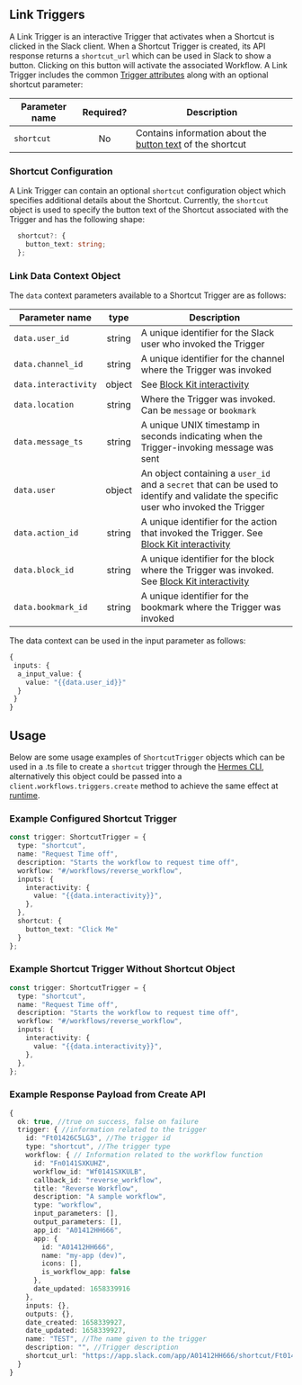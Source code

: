 ## Link Triggers

A Link Trigger is an interactive Trigger that activates when a Shortcut is clicked in the Slack client. When a Shortcut Trigger is created, its API response returns a `shortcut_url` which can be used in Slack to show a button. Clicking on this button will activate the associated Workflow. A Link Trigger
includes the common [Trigger attributes](./trigger-basics.md#trigger-types) along with an optional shortcut parameter: 

| Parameter name  | Required?     | Description                                                          |
| ----------------|:-------------:| ---------------------------------------------------------------------|
| `shortcut`        | No            | Contains information about the [button text](#shortcut-object) of the shortcut          |

### Shortcut Configuration

A Link Trigger can contain an optional `shortcut` configuration object which specifies additional details about the Shortcut. Currently, the `shortcut` object is used to specify the button text of the Shortcut associated with the Trigger and has the following shape:

```ts
  shortcut?: {
    button_text: string;
  };
```

### Link Data Context Object
The `data` context parameters available to a Shortcut Trigger are as follows:

| Parameter name  | type     | Description                                                          |
| ----------------|:-------------:| ---------------------------------------------------------------------|
| `data.user_id`        | string            | A unique identifier for the Slack user who invoked the Trigger         |
| `data.channel_id`        | string            | A unique identifier for the channel where the Trigger was invoked         |
| `data.interactivity`        | object            | See [Block Kit interactivity](https://api.dev.slack.com/future/triggers/future/block-events)|
| `data.location`        | string            | Where the Trigger was invoked. Can be `message` or `bookmark`|
| `data.message_ts`        | string            | A unique UNIX timestamp in seconds indicating when the Trigger-invoking message was sent|
| `data.user`        | object            | An object containing a `user_id` and a `secret` that can be used to identify and validate the specific user who invoked the Trigger|
| `data.action_id`        | string            | A unique identifier for the action that invoked the Trigger. See [Block Kit interactivity](https://api.dev.slack.com/future/triggers/future/block-events) |
| `data.block_id`        | string            | A unique identifier for the block where the Trigger was invoked. See [Block Kit interactivity](https://api.dev.slack.com/future/triggers/future/block-events)|
| `data.bookmark_id`        | string            | A unique identifier for the bookmark where the Trigger was invoked|

The data context can be used in the input parameter as follows:

```ts
{ 
 inputs: {
  a_input_value: {
    value: "{{data.user_id}}"
  }
 }
}
```
## Usage
Below are some usage examples of `ShortcutTrigger` objects which can be used in a .ts file to create a `shortcut` trigger through the [Hermes CLI](./trigger-basics.md/#creating-triggers-using-the-hermes-cli), alternatively this object could be passed into a 
`client.workflows.triggers.create` method to achieve the same effect at [runtime](./trigger-basics.md/#creating-triggers-in-the-runtime-environment).

### Example Configured Shortcut Trigger

```ts
const trigger: ShortcutTrigger = {
  type: "shortcut",
  name: "Request Time off",
  description: "Starts the workflow to request time off",
  workflow: "#/workflows/reverse_workflow",
  inputs: {
    interactivity: {
      value: "{{data.interactivity}}",
    },
  },
  shortcut: {
    button_text: "Click Me"
  }
};
```

### Example Shortcut Trigger Without Shortcut Object

```ts
const trigger: ShortcutTrigger = {
  type: "shortcut",
  name: "Request Time off",
  description: "Starts the workflow to request time off",
  workflow: "#/workflows/reverse_workflow",
  inputs: {
    interactivity: {
      value: "{{data.interactivity}}",
    },
  },
};
```

### Example Response Payload from Create API

```ts
{
  ok: true, //true on success, false on failure
  trigger: { //information related to the trigger 
    id: "Ft01426C5LG3", //The trigger id
    type: "shortcut", //The trigger type
    workflow: { // Information related to the workflow function
      id: "Fn0141SXKUHZ",
      workflow_id: "Wf0141SXKULB",
      callback_id: "reverse_workflow",
      title: "Reverse Workflow",
      description: "A sample workflow",
      type: "workflow",
      input_parameters: [],
      output_parameters: [],
      app_id: "A01412HH666",
      app: {
        id: "A01412HH666",
        name: "my-app (dev)",
        icons: [],
        is_workflow_app: false
      },
      date_updated: 1658339916
    },
    inputs: {},
    outputs: {},
    date_created: 1658339927,
    date_updated: 1658339927,
    name: "TEST", //The name given to the trigger
    description: "", //Trigger description
    shortcut_url: "https://app.slack.com/app/A01412HH666/shortcut/Ft01426C5LG3" //The shortcut URL, paste into client to create unfurled link
  }
}
```
